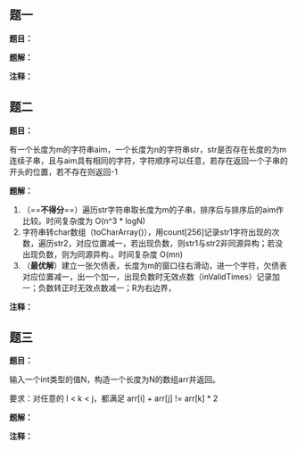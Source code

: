 ## 题一

**题目：**



**题解：**



**注释：**



## 题二

**题目：**

有一个长度为m的字符串aim，一个长度为n的字符串str，str是否存在长度的为m连续子串，且与aim具有相同的字符，字符顺序可以任意，若存在返回一个子串的开头的位置，若不存在则返回-1



**题解：**

1. （==**不得分**==）遍历str字符串取长度为m的子串，排序后与排序后的aim作比较。时间复杂度为 O(n^3  * logN)
2. 字符串转char数组（toCharArray()），用count[256]记录str1字符出现的次数，遍历str2，对应位置减一，若出现负数，则str1与str2非同源异构；若没出现负数，则为同源异构.。时间复杂度 O(mn)
3. （**最优解**）建立一张欠债表，长度为m的窗口往右滑动，进一个字符，欠债表对应位置减一，出一个加一，出现负数时无效点数（inValidTimes）记录加一；负数转正时无效点数减一；R为右边界，



**注释：**



## 题三

**题目：**

输入一个int类型的值N，构造一个长度为N的数组arr并返回。

要求：对任意的 I < k < j，都满足 arr[i] + arr[j]  != arr[k] * 2 

**题解：**



**注释：**